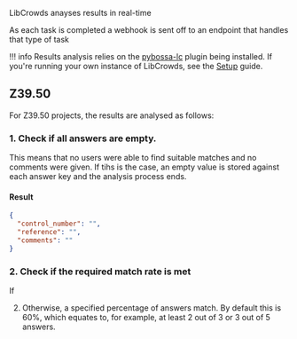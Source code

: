 LibCrowds anayses results in real-time

As each task is completed a webhook is sent off to an endpoint that handles
that type of task

!!! info
    Results analysis relies on the
    [pybossa-lc](https://github.com/LibCrowds/pybossa-lc) plugin being
    installed. If you're running your own instance of LibCrowds, see the
    [Setup](/setup/installation.md) guide.


## Z39.50

For Z39.50 projects, the results are analysed as follows:

### 1. Check if all answers are empty.

This means that no users were able to find suitable matches and no comments
were given. If tihs is the case, an empty value is stored against each answer
key and the analysis process ends.

#### Result

```json
{
  "control_number": "",
  "reference": "",
  "comments": ""
}
```

### 2. Check if the required match rate is met

If

2. Otherwise, a specified percentage of answers match. By default this is 60%,
which equates to, for example, at least 2 out of 3 or 3 out of 5 answers.